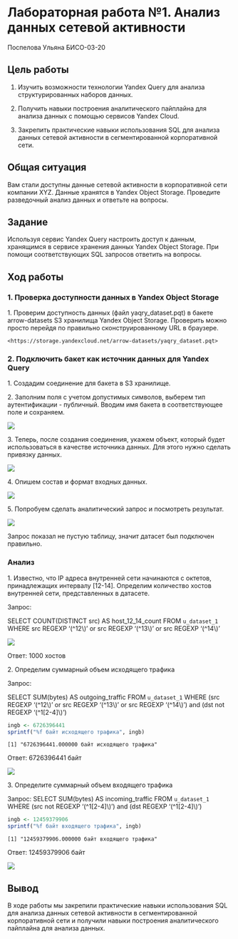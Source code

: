 # Лабораторная работа №1. Анализ данных сетевой активности
Поспелова Ульяна БИСО-03-20

## Цель работы

1.  Изучить возможности технологии Yandex Query для анализа
    структурированных наборов данных.

2.  Получить навыки построения аналитического пайплайна для анализа
    данных с помощью сервисов Yandex Cloud.

3.  Закрепить практические навыки использования SQL для анализа данных
    сетевой активности в сегментированной корпоративной сети.

## Общая ситуация

Вам стали доступны данные сетевой активности в корпоративной сети
компании XYZ. Данные хранятся в Yandex Object Storage. Проведите
разведочный анализ данных и ответьте на вопросы.

## Задание

Используя сервис Yandex Query настроить доступ к данным, хранящимся в
сервисе хранения данных Yandex Object Storage. При помощи
соответствующих SQL запросов ответить на вопросы.

## Ход работы

### 1. Проверка доступности данных в Yandex Object Storage

1\. Проверим доступность данных (файл yaqry_dataset.pqt) в бакете
arrow-datasets S3 хранилища Yandex Object Storage. Проверить можно
просто перейдя по правильно сконструированному URL в браузере.

    <https://storage.yandexcloud.net/arrow-datasets/yaqry_dataset.pqt>

### 2. Подключить бакет как источник данных для Yandex Query

1\. Создадим соединение для бакета в S3 хранилище.

2\. Заполним поля с учетом допустимых символов, выберем тип
аутентификации - публичный. Вводим имя бакета в соответствующее поле и
сохраняем.

![](PNGs/pic_1.png)

3\. Теперь, после создания соединения, укажем объект, который будет
использоваться в качестве источника данных. Для этого нужно сделать
привязку данных.

![](PNGs/pic_2.png)

4\. Опишем состав и формат входных данных.

![](PNGs/pic_3.png)

5\. Попробуем сделать аналитический запрос и посмотреть результат.

![](PNGs/pic_4.png)

Запрос показал не пустую таблицу, значит датасет был подключен
правильно.

### Анализ

1\. Известно, что IP адреса внутренней сети начинаются с октетов,
принадлежащих интервалу \[12-14\]. Определим количество хостов
внутренней сети, представленных в датасете.

Запрос:

SELECT COUNT(DISTINCT src) AS host_12_14_count FROM `u_dataset_1` WHERE
src REGEXP ‘(^12\\)’ or src REGEXP ‘(^13\\)’ or src REGEXP ‘(^14\\)’

![](PNGs/pic_5.png)

Ответ: 1000 хостов

2\. Определим суммарный объем исходящего трафика

Запрос:

SELECT SUM(bytes) AS outgoing_traffic FROM `u_dataset_1` WHERE (src
REGEXP ‘(^12\\)’ or src REGEXP ‘(^13\\)’ or src REGEXP ‘(^14\\)’) and
(dst not REGEXP ‘(^1\[2-4\]\\)’)

``` r
ingb <- 6726396441
sprintf("%f байт исходящего трафика", ingb)
```

    [1] "6726396441.000000 байт исходящего трафика"

Ответ: 6726396441 байт

![](PNGs/pic_6.png)

3\. Определите суммарный объем входящего трафика

Запрос: SELECT SUM(bytes) AS incoming_traffic FROM `u_dataset_1` WHERE
(src not REGEXP ‘(^1\[2-4\]\\)’) and (dst REGEXP ‘(^1\[2-4\]\\)’)

``` r
ingb <- 12459379906
sprintf("%f байт входящего трафика", ingb)
```

    [1] "12459379906.000000 байт входящего трафика"

Ответ: 12459379906 байт

![](PNGs/pic_7.png)

## Вывод

В ходе работы мы закрепили практические навыки использования SQL для
анализа данных сетевой активности в сегментированной корпоративной сети
и получили навыки построения аналитического пайплайна для анализа
данных.
